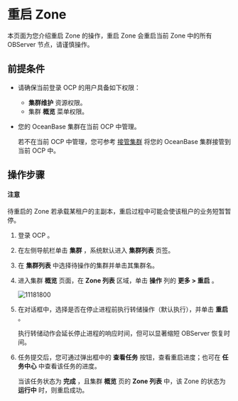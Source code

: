 # 重启 Zone

本页面为您介绍重启 Zone 的操作，重启 Zone 会重启当前 Zone 中的所有 OBServer 节点，请谨慎操作。

## 前提条件

* 请确保当前登录 OCP 的用户具备如下权限：

  * **集群维护** 资源权限。
  * 集群 **概览** 菜单权限。

* 您的 OceanBase 集群在当前 OCP 中管理。

  若不在当前 OCP 中管理，您可参考 [接管集群](../300.manage-a-cluster/400.take-over-a-cluster.md) 将您的 OceanBase 集群接管到当前 OCP 中。
  
## 操作步骤

<main id="notice" type='notice'>
<h4>注意</h4>
<p>待重启的 Zone 若承载某租户的主副本，重启过程中可能会使该租户的业务短暂暂停。</p>
</main>

1. 登录 OCP 。

2. 在左侧导航栏单击 **集群** ，系统默认进入 **集群列表** 页签。

3. 在 **集群列表** 中选择待操作的集群并单击其集群名。

4. 进入集群 **概览** 页面，在 **Zone 列表** 区域，单击 **操作** 列的 **更多 > 重启** 。

   ![11181800](https://obbusiness-private.oss-cn-shanghai.aliyuncs.com/doc/img/ocp/421/%E9%87%8D%E5%90%AFzone.png)

5. 在对话框中，选择是否在停止进程前执行转储操作（默认执行），并单击 **重启** 。

   执行转储动作会延长停止进程的响应时间，但可以显著缩短 OBServer 恢复时间。

6. 任务提交后，您可通过弹出框中的 **查看任务** 按钮，查看重启进度；也可在 **任务中心** 中查看该任务的进度。

   当该任务状态为 **完成** ，且集群 **概览** 页的 **Zone 列表** 中，该 Zone 的状态为 **运行中** 时，则重启成功。

